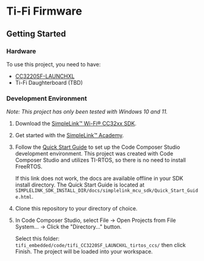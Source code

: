 # Ti-Fi Firmware

## Getting Started
### Hardware
To use this project, you need to have:
- [CC3220SF-LAUNCHXL](https://www.ti.com/tool/CC3220SF-LAUNCHXL)
- Ti-Fi Daughterboard (TBD)

### Development Environment
*Note: This project has only been tested with Windows 10 and 11.*
1. Download the [SimpleLink™ Wi-Fi® CC32xx SDK](https://www.ti.com/tool/SIMPLELINK-CC32XX-SDK).
2. Get started with the [SimpleLink™ Academy](https://dev.ti.com/tirex/explore/node?node=ABHI2A8X0uStbp2PdbIWRg__coGQ502__LATEST).
3. Follow the [Quick Start Guide](https://dev.ti.com/tirex/explore/node?node=AIyDVbo7nyu7--hdflwVHQ__fc2e6sr__LATEST) to set up the Code Composer Studio development environment.
    This project was created with Code Composer Studio and utilizes TI-RTOS, so there is no need to install FreeRTOS.

    If this link does not work, the docs are available offline in your SDK install directory.
    The Quick Start Guide is located at `SIMPLELINK_SDK_INSTALL_DIR/docs/simplelink_mcu_sdk/Quick_Start_Guide.html`.
4. Clone this repository to your directory of choice.
5. In Code Composer Studio, select File → Open Projects from File System... → Click the "Directory..." button.

    Select this folder: `tifi_embedded/code/tifi_CC3220SF_LAUNCHXL_tirtos_ccs/` then click Finish. The project will be loaded into your workspace.